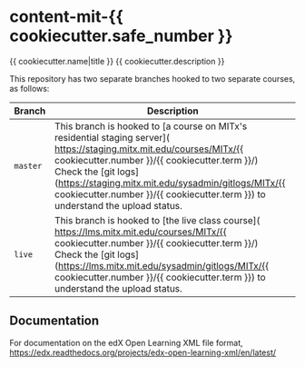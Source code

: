 content-mit-{{ cookiecutter.safe_number }}
=======================

{{ cookiecutter.name|title }}
{{ cookiecutter.description }}

This repository has two separate branches hooked to two separate courses, as follows:

Branch | Description
--- | ---
`master` | This branch is hooked to [a course on MITx's residential staging server]( https://staging.mitx.mit.edu/courses/MITx/{{ cookiecutter.number }}/{{ cookiecutter.term }}/) <br> Check the [git logs](https://staging.mitx.mit.edu/sysadmin/gitlogs/MITx/{{ cookiecutter.number }}/{{ cookiecutter.term }}) to understand the upload status. <br/>
`live` | This branch is hooked to [the live class course]( https://lms.mitx.mit.edu/courses/MITx/{{ cookiecutter.number }}/{{ cookiecutter.term }}/) <br> Check the [git logs](https://lms.mitx.mit.edu/sysadmin/gitlogs/MITx/{{ cookiecutter.number }}/{{ cookiecutter.term }}) to understand the upload status. <br/>

## Documentation

For documentation on the edX Open Learning XML file format, https://edx.readthedocs.org/projects/edx-open-learning-xml/en/latest/
